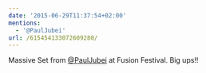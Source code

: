 ```yaml
---
date: '2015-06-29T11:37:54+02:00'
mentions:
  - '@PaulJubei'
url: /615454133072609280/
---
```

Massive Set from [@PaulJubei](https://twitter.com/@PaulJubei) at Fusion Festival. Big ups!!
